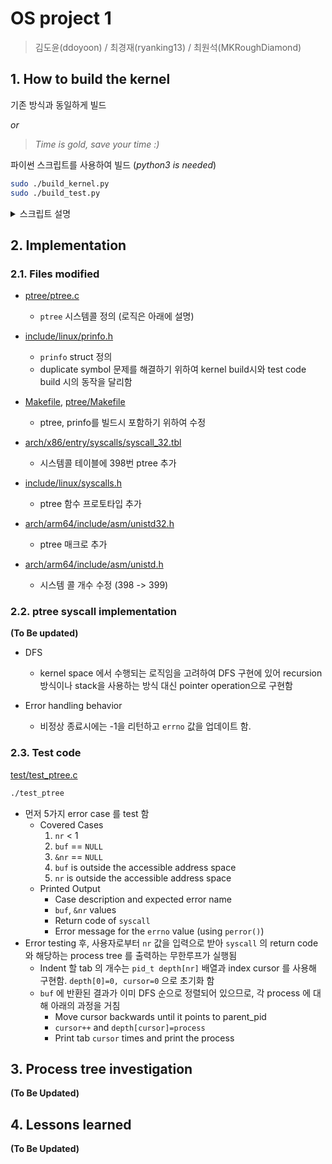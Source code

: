 # OS project 1

> 김도윤(ddoyoon) / 최경재(ryanking13) / 최원석(MKRoughDiamond)

## 1. How to build the kernel

기존 방식과 동일하게 빌드

_or_

> _Time is gold, save your time :)_

파이썬 스크립트를 사용하여 빌드 (_python3 is needed_)

```sh
sudo ./build_kernel.py
sudo ./build_test.py
```

<details><summary>스크립트 설명</summary>
<p>

### build_kernel.py

```sh
# build kernel / generate boot image / flash SD card

usage: build_kernel.py [-h] [-v] [-e] [--no-flash] [--device DEVICE]

optional arguments:
  -h, --help       show this help message and exit
  -v, --verbose    print all messages while building kernel
  -e, --eject      eject usb drive after build is complete
  --no-flash       do not flash kernel to USB, just build and exit
  --device DEVICE  force device path (e.g. /dev/sdb), use this argument if
                   device is not automatically detected

# Example

sudo ./build_kernel.py             # build & flash
sudo ./build_kernel.py --no-flash  # build only
```

### bulid_test.py

```sh
# build test files(test/*.c) / upload it to SD card
usage: build_test.py [-h] [-v] [-e] [--no-copy] [--device DEVICE]

optional arguments:
  -h, --help       show this help message and exit
  -v, --verbose    print all messages while building kernel
  -e, --eject      eject usb drive after build is complete
  --no-copy        do not move test binaries to USB, just build and exit
  --device DEVICE  force device path (e.g. /dev/sdb), use this argument if
                   device is not automatically detected

# Example

sudo ./build_test.py            # build & upload
sudo ./build_test.py --no-copy  # build only
sudo ./build_test.py --eject    # eject sdcard after upload
```

</p>
</details>

## 2. Implementation

### 2.1. Files modified

- [ptree/ptree.c](./ptree/ptree.c)
  - `ptree` 시스템콜 정의 (로직은 아래에 설명)
- [include/linux/prinfo.h](./include/linux/prinfo.h)
  - `prinfo` struct 정의
  - duplicate symbol 문제를 해결하기 위하여 kernel build시와 test code build 시의 동작을 달리함
- [Makefile](./Makefile), [ptree/Makefile](./ptree/Makefile)
  - ptree, prinfo를 빌드시 포함하기 위하여 수정

- [arch/x86/entry/syscalls/syscall_32.tbl](./arch/x86/entry/syscalls/syscall_32.tbl)
  - 시스템콜 테이블에 398번 ptree 추가

- [include/linux/syscalls.h](./include/linux/syscalls.h)
  - ptree 함수 프로토타입 추가

- [arch/arm64/include/asm/unistd32.h](./arch/arm64/include/asm/unistd32.h)
  - ptree 매크로 추가

- [arch/arm64/include/asm/unistd.h](./arch/arm64/include/asm/unistd.h)
  - 시스템 콜 개수 수정 (398 -> 399)

### 2.2. ptree syscall implementation

__(To Be updated)__

- DFS
  - kernel space 에서 수행되는 로직임을 고려하여 DFS 구현에 있어 recursion 방식이나 stack을 사용하는 방식 대신 pointer operation으로 구현함

- Error handling behavior
  - 비정상 종료시에는 -1을 리턴하고 `errno` 값을 업데이트 함.

### 2.3. Test code


[test/test_ptree.c](./test/ptree.c)

```sh
./test_ptree
```
- 먼저 5가지 error case 를 test 함
  - Covered Cases
    1. `nr` < 1
    2. `buf` == `NULL`
    3. `&nr` == `NULL`
    4. `buf` is outside the accessible address space
    5. `nr` is outside the accessible address space
  - Printed Output
    - Case description and expected error name
    - `buf`, `&nr` values
    - Return code of `syscall`
    - Error message for the `errno` value (using `perror()`)
- Error testing 후, 사용자로부터 `nr` 값을 입력으로 받아 `syscall` 의 return code 와 해당하는 process tree 를 출력하는 무한루프가 실행됨
  - Indent 할 tab 의 개수는 `pid_t depth[nr]` 배열과 index cursor 를 사용해 구현함.  `depth[0]=0, cursor=0` 으로 초기화 함
  - `buf` 에 반환된 결과가 이미 DFS 순으로 정렬되어 있으므로, 각 process 에 대해 아래의 과정을 거침
    - Move cursor backwards until it points to parent_pid
    - `cursor++` and `depth[cursor]=process`
    - Print tab `cursor` times and print the process

## 3. Process tree investigation

__(To Be Updated)__

## 4. Lessons learned

__(To Be Updated)__